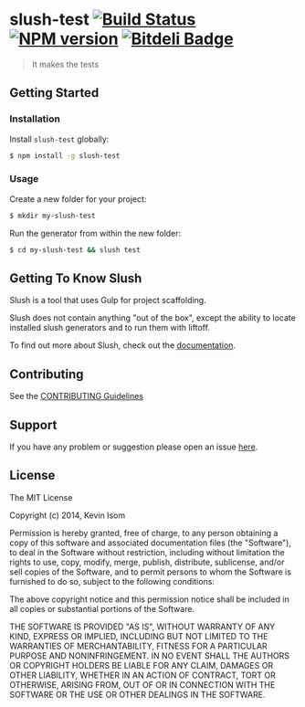 # slush-test [![Build Status](https://secure.travis-ci.org/kevnz/slush-test.png?branch=master)](https://travis-ci.org/kevnz/slush-test) [![NPM version](https://badge-me.herokuapp.com/api/npm/slush-test.png)](http://badges.enytc.com/for/npm/slush-test) [![Bitdeli Badge](https://d2weczhvl823v0.cloudfront.net/kevnz/slush-test/trend.png)](https://bitdeli.com/free "Bitdeli Badge")

> It makes the tests


## Getting Started

### Installation

Install `slush-test` globally:

```bash
$ npm install -g slush-test
```

### Usage

Create a new folder for your project:

```bash
$ mkdir my-slush-test
```

Run the generator from within the new folder:

```bash
$ cd my-slush-test && slush test
```

## Getting To Know Slush

Slush is a tool that uses Gulp for project scaffolding.

Slush does not contain anything "out of the box", except the ability to locate installed slush generators and to run them with liftoff.

To find out more about Slush, check out the [documentation](https://github.com/klei/slush).

## Contributing

See the [CONTRIBUTING Guidelines](https://github.com/kevnz/slush-test/blob/master/CONTRIBUTING.md)

## Support
If you have any problem or suggestion please open an issue [here](https://github.com/kevnz/slush-test/issues).

## License 

The MIT License

Copyright (c) 2014, Kevin Isom

Permission is hereby granted, free of charge, to any person
obtaining a copy of this software and associated documentation
files (the "Software"), to deal in the Software without
restriction, including without limitation the rights to use,
copy, modify, merge, publish, distribute, sublicense, and/or sell
copies of the Software, and to permit persons to whom the
Software is furnished to do so, subject to the following
conditions:

The above copyright notice and this permission notice shall be
included in all copies or substantial portions of the Software.

THE SOFTWARE IS PROVIDED "AS IS", WITHOUT WARRANTY OF ANY KIND,
EXPRESS OR IMPLIED, INCLUDING BUT NOT LIMITED TO THE WARRANTIES
OF MERCHANTABILITY, FITNESS FOR A PARTICULAR PURPOSE AND
NONINFRINGEMENT. IN NO EVENT SHALL THE AUTHORS OR COPYRIGHT
HOLDERS BE LIABLE FOR ANY CLAIM, DAMAGES OR OTHER LIABILITY,
WHETHER IN AN ACTION OF CONTRACT, TORT OR OTHERWISE, ARISING
FROM, OUT OF OR IN CONNECTION WITH THE SOFTWARE OR THE USE OR
OTHER DEALINGS IN THE SOFTWARE.

